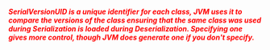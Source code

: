 <i><b><p style='color: red;'>
  SerialVersionUID is a unique identifier for each class, JVM uses it to compare the versions of the class 
  ensuring that the same class was used during Serialization is loaded during Deserialization. 
  Specifying one gives more control, though JVM does generate one if you don't specify.
  </p></b></i>
